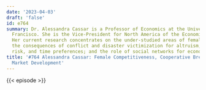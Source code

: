 ```yaml
---
date: '2023-04-03'
draft: 'false'
id: e764
summary: Dr. Alessandra Cassar is a Professor of Economics at the University of San
  Francisco. She is the Vice-President for North America of the Economic Science Association.
  Her current research concentrates on the under-studied areas of female competitiveness;
  the consequences of conflict and disaster victimization for altruism, trust, religiosity,
  risk, and time preferences; and the role of social networks for economic outcomes.
title: '#764 Alessandra Cassar: Female Competitiveness, Cooperative Breeding, and
  Market Development'
---
```

{{< episode >}}

